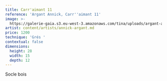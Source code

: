 ```yaml
---
title: Carr'aimant 11
reference: 'Argant Annick, Carr''aimant 11'
image: >-
  https://galerie-gaia.s3.eu-west-3.amazonaws.com/tina/uploads/argant-annick/galerie-gaia-argant-annick-carraimants-11.jpg
artist: content/artists/annick-argant.md
price: 1200
technique: 'Grés '
contextual: false
dimensions:
  height: 28
  width: 15
  depth: 12
---
```


Socle bois
